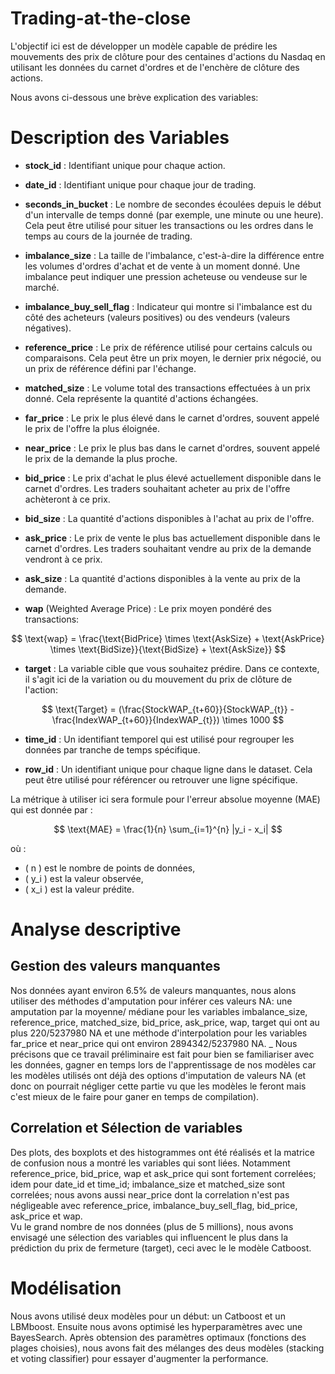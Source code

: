 # Trading-at-the-close

L'objectif ici est de développer un modèle capable de prédire les mouvements des prix de clôture pour des centaines d'actions du Nasdaq en utilisant les données du carnet d'ordres et de l'enchère de clôture des actions.

Nous avons ci-dessous une brève explication des variables:
# Description des Variables

- **stock_id** : Identifiant unique pour chaque action.

- **date_id** : Identifiant unique pour chaque jour de trading.

- **seconds_in_bucket** : Le nombre de secondes écoulées depuis le début d'un intervalle de temps donné (par exemple, une minute ou une heure). Cela peut être utilisé pour situer les transactions ou les ordres dans le temps au cours de la journée de trading.

- **imbalance_size** : La taille de l'imbalance, c'est-à-dire la différence entre les volumes d'ordres d'achat et de vente à un moment donné. Une imbalance peut indiquer une pression acheteuse ou vendeuse sur le marché.

- **imbalance_buy_sell_flag** : Indicateur qui montre si l'imbalance est du côté des acheteurs (valeurs positives) ou des vendeurs (valeurs négatives).

- **reference_price** : Le prix de référence utilisé pour certains calculs ou comparaisons. Cela peut être un prix moyen, le dernier prix négocié, ou un prix de référence défini par l'échange.

- **matched_size** : Le volume total des transactions effectuées à un prix donné. Cela représente la quantité d'actions échangées.

- **far_price** : Le prix le plus élevé dans le carnet d'ordres, souvent appelé le prix de l'offre la plus éloignée.

- **near_price** : Le prix le plus bas dans le carnet d'ordres, souvent appelé le prix de la demande la plus proche.

- **bid_price** : Le prix d'achat le plus élevé actuellement disponible dans le carnet d'ordres. Les traders souhaitant acheter au prix de l'offre achèteront à ce prix.

- **bid_size** : La quantité d'actions disponibles à l'achat au prix de l'offre.

- **ask_price** : Le prix de vente le plus bas actuellement disponible dans le carnet d'ordres. Les traders souhaitant vendre au prix de la demande vendront à ce prix.

- **ask_size** : La quantité d'actions disponibles à la vente au prix de la demande.

- **wap** (Weighted Average Price) : Le prix moyen pondéré des transactions:

$$
\text{wap} = \frac{\text{BidPrice} \times \text{AskSize} + \text{AskPrice} \times \text{BidSize}}{\text{BidSize} + \text{AskSize}}
$$

- **target** : La variable cible que vous souhaitez prédire. Dans ce contexte, il s'agit ici de la variation ou du mouvement du prix de clôture de l'action:


$$
\text{Target} = (\frac{StockWAP_{t+60}}{StockWAP_{t}} - \frac{IndexWAP_{t+60}}{IndexWAP_{t}}) \times 1000
$$

- **time_id** : Un identifiant temporel qui est utilisé pour regrouper les données par tranche de temps spécifique.

- **row_id** : Un identifiant unique pour chaque ligne dans le dataset. Cela peut être utilisé pour référencer ou retrouver une ligne spécifique.



La métrique à utiliser ici sera formule pour l'erreur absolue moyenne (MAE) qui est donnée par :

$$
\text{MAE} = \frac{1}{n} \sum_{i=1}^{n} |y_i - x_i|
$$

où :
- \( n \) est le nombre de points de données,
- \( y_i \) est la valeur observée,
- \( x_i \) est la valeur prédite.

# Analyse descriptive

## Gestion des valeurs manquantes
Nos données ayant environ 6.5% de valeurs manquantes, nous alons utiliser des méthodes d'amputation pour inférer ces valeurs NA: une amputation par la moyenne/ médiane pour les variables imbalance_size, reference_price, matched_size, bid_price, ask_price, wap, target qui ont au plus 220/5237980 NA et une méthode d'interpolation pour les variables far_price et near_price qui ont environ 2894342/5237980 NA. _
Nous précisons que ce travail préliminaire est fait pour bien se familiariser avec les données, gagner en temps lors de l'apprentissage de nos modèles car les modèles utilisés ont déjà des options d'imputation de valeurs NA (et donc on pourrait négliger cette partie vu que les modèles le feront mais c'est mieux de le faire pour ganer en temps de compilation). 

## Correlation et Sélection de variables
Des plots, des boxplots et des histogrammes ont été réalisés et la matrice de confusion nous a montré les variables qui sont liées. Notamment reference_price, bid_price, wap et ask_price qui sont fortement correlées; idem pour date_id et time_id; imbalance_size et matched_size sont correlées; nous avons aussi near_price dont la correlation n'est pas négligeable avec reference_price, imbalance_buy_sell_flag, bid_price, ask_price et wap.\
Vu le grand nombre de nos données (plus de 5 millions), nous avons envisagé une sélection des variables qui influencent le plus dans la prédiction du prix de fermeture (target), ceci avec le le modèle Catboost.

# Modélisation
Nous avons utilisé deux modèles pour un début: un Catboost et un LBMboost. Ensuite nous avons optimisé les hyperparamètres avec une BayesSearch. Après obtension des paramètres optimaux (fonctions des plages choisies), nous avons fait des mélanges des deus modèles (stacking et voting classifier) pour essayer d'augmenter la performance.























